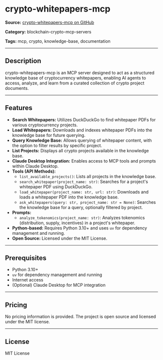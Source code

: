 # crypto-whitepapers-mcp

**Source:** [crypto-whitepapers-mcp on GitHub](https://github.com/kukapay/crypto-whitepapers-mcp)

**Category:** blockchain-crypto-mcp-servers

**Tags:** mcp, crypto, knowledge-base, documentation

---

## Description

crypto-whitepapers-mcp is an MCP server designed to act as a structured knowledge base of cryptocurrency whitepapers, enabling AI agents to access, analyze, and learn from a curated collection of crypto project documents.

---

## Features

- **Search Whitepapers:** Utilizes DuckDuckGo to find whitepaper PDFs for various cryptocurrency projects.
- **Load Whitepapers:** Downloads and indexes whitepaper PDFs into the knowledge base for future querying.
- **Query Knowledge Base:** Allows querying of whitepaper content, with the option to filter results by specific project.
- **List Projects:** Displays all crypto projects available in the knowledge base.
- **Claude Desktop Integration:** Enables access to MCP tools and prompts within Claude Desktop.
- **Tools (API Methods):**
    - `list_available_projects()`: Lists all projects in the knowledge base.
    - `search_whitepaper(project_name: str)`: Searches for a project's whitepaper PDF using DuckDuckGo.
    - `load_whitepaper(project_name: str, url: str)`: Downloads and loads a whitepaper PDF into the knowledge base.
    - `ask_whitepapers(query: str, project_name: str = None)`: Searches the knowledge base for a query, optionally filtered by project.
- **Prompts:**
    - `analyze_tokenomics(project_name: str)`: Analyzes tokenomics (distribution, supply, incentives) in a project's whitepaper.
- **Python-based:** Requires Python 3.10+ and uses `uv` for dependency management and running.
- **Open Source:** Licensed under the MIT License.

---

## Prerequisites

- Python 3.10+
- `uv` for dependency management and running
- Internet access
- (Optional) Claude Desktop for MCP integration

---

## Pricing

No pricing information is provided. The project is open source and licensed under the MIT license.

---

## License

MIT License